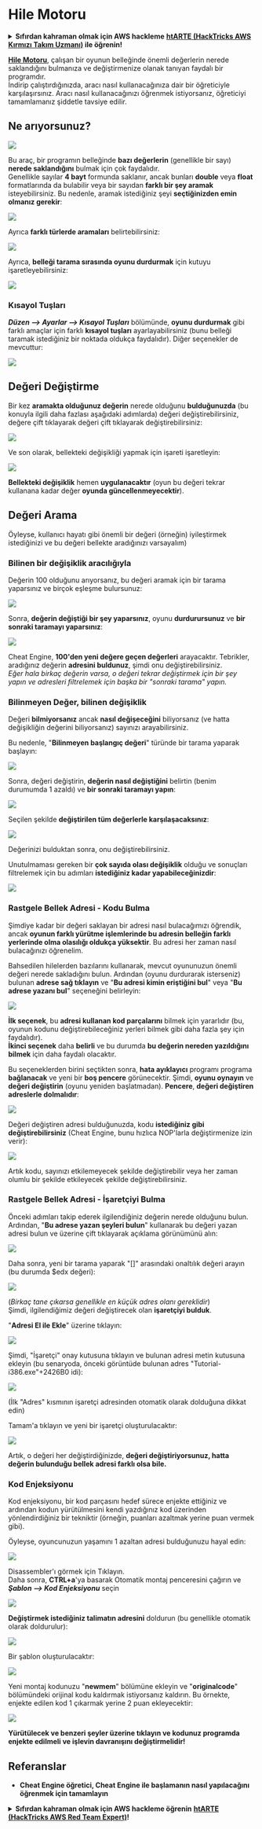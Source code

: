 # Hile Motoru

<details>

<summary><strong>Sıfırdan kahraman olmak için AWS hackleme</strong> <a href="https://training.hacktricks.xyz/courses/arte"><strong>htARTE (HackTricks AWS Kırmızı Takım Uzmanı)</strong></a><strong> ile öğrenin!</strong></summary>

HackTricks'ı desteklemenin diğer yolları:

* **Şirketinizi HackTricks'te reklam görmek** veya **HackTricks'i PDF olarak indirmek** için [**ABONELİK PLANLARI**](https://github.com/sponsors/carlospolop)'na göz atın!
* [**Resmi PEASS & HackTricks ürünlerini**](https://peass.creator-spring.com) edinin
* [**PEASS Ailesi'ni**](https://opensea.io/collection/the-peass-family) keşfedin, özel [**NFT'lerimiz**](https://opensea.io/collection/the-peass-family) koleksiyonumuzu
* 💬 **Discord grubuna** katılın](https://discord.gg/hRep4RUj7f) veya [**telegram grubuna**](https://t.me/peass) katılın veya **Twitter** 🐦 [**@carlospolopm**](https://twitter.com/hacktricks\_live)'u takip edin.
* **Hacking püf noktalarınızı paylaşarak** [**HackTricks**](https://github.com/carlospolop/hacktricks) ve [**HackTricks Cloud**](https://github.com/carlospolop/hacktricks-cloud) github depolarına PR gönderin.

</details>

[**Hile Motoru**](https://www.cheatengine.org/downloads.php), çalışan bir oyunun belleğinde önemli değerlerin nerede saklandığını bulmanıza ve değiştirmenize olanak tanıyan faydalı bir programdır.\
İndirip çalıştırdığınızda, aracı nasıl kullanacağınıza dair bir öğreticiyle karşılaşırsınız. Aracı nasıl kullanacağınızı öğrenmek istiyorsanız, öğreticiyi tamamlamanız şiddetle tavsiye edilir.

## Ne arıyorsunuz?

![](<../../.gitbook/assets/image (759).png>)

Bu araç, bir programın belleğinde **bazı değerlerin** (genellikle bir sayı) **nerede saklandığını** bulmak için çok faydalıdır.\
Genellikle sayılar **4 bayt** formunda saklanır, ancak bunları **double** veya **float** formatlarında da bulabilir veya bir sayıdan **farklı bir şey aramak** isteyebilirsiniz. Bu nedenle, aramak istediğiniz şeyi **seçtiğinizden emin olmanız gerekir**:

![](<../../.gitbook/assets/image (321).png>)

Ayrıca **farklı türlerde aramaları** belirtebilirsiniz:

![](<../../.gitbook/assets/image (307).png>)

Ayrıca, **belleği tarama sırasında oyunu durdurmak** için kutuyu işaretleyebilirsiniz:

![](<../../.gitbook/assets/image (1049).png>)

### Kısayol Tuşları

_**Düzen --> Ayarlar --> Kısayol Tuşları**_ bölümünde, **oyunu durdurmak** gibi farklı amaçlar için farklı **kısayol tuşları** ayarlayabilirsiniz (bunu belleği taramak istediğiniz bir noktada oldukça faydalıdır). Diğer seçenekler de mevcuttur:

![](<../../.gitbook/assets/image (861).png>)

## Değeri Değiştirme

Bir kez **aramakta olduğunuz değerin** nerede olduğunu **bulduğunuzda** (bu konuyla ilgili daha fazlası aşağıdaki adımlarda) değeri değiştirebilirsiniz, değere çift tıklayarak değeri çift tıklayarak değiştirebilirsiniz:

![](<../../.gitbook/assets/image (560).png>)

Ve son olarak, bellekteki değişikliği yapmak için işareti işaretleyin:

![](<../../.gitbook/assets/image (382).png>)

**Bellekteki değişiklik** hemen **uygulanacaktır** (oyun bu değeri tekrar kullanana kadar değer **oyunda güncellenmeyecektir**).

## Değeri Arama

Öyleyse, kullanıcı hayatı gibi önemli bir değeri (örneğin) iyileştirmek istediğinizi ve bu değeri bellekte aradığınızı varsayalım)

### Bilinen bir değişiklik aracılığıyla

Değerin 100 olduğunu arıyorsanız, bu değeri aramak için bir tarama yaparsınız ve birçok eşleşme bulursunuz:

![](<../../.gitbook/assets/image (105).png>)

Sonra, **değerin değiştiği bir şey yaparsınız**, oyunu **durdurursunuz** ve **bir sonraki taramayı yaparsınız**:

![](<../../.gitbook/assets/image (681).png>)

Cheat Engine, **100'den yeni değere geçen değerleri** arayacaktır. Tebrikler, aradığınız değerin **adresini buldunuz**, şimdi onu değiştirebilirsiniz.\
_Eğer hala birkaç değerin varsa, o değeri tekrar değiştirmek için bir şey yapın ve adresleri filtrelemek için başka bir "sonraki tarama" yapın._

### Bilinmeyen Değer, bilinen değişiklik

Değeri **bilmiyorsanız** ancak **nasıl değişeceğini** biliyorsanız (ve hatta değişikliğin değerini biliyorsanız) sayınızı arayabilirsiniz.

Bu nedenle, "**Bilinmeyen başlangıç değeri**" türünde bir tarama yaparak başlayın:

![](<../../.gitbook/assets/image (887).png>)

Sonra, değeri değiştirin, **değerin nasıl değiştiğini** belirtin (benim durumumda 1 azaldı) ve **bir sonraki taramayı yapın**:

![](<../../.gitbook/assets/image (368).png>)

Seçilen şekilde **değiştirilen tüm değerlerle karşılaşacaksınız**:

![](<../../.gitbook/assets/image (566).png>)

Değerinizi bulduktan sonra, onu değiştirebilirsiniz.

Unutulmaması gereken bir **çok sayıda olası değişiklik** olduğu ve sonuçları filtrelemek için bu adımları **istediğiniz kadar yapabileceğinizdir**:

![](<../../.gitbook/assets/image (571).png>)

### Rastgele Bellek Adresi - Kodu Bulma

Şimdiye kadar bir değeri saklayan bir adresi nasıl bulacağımızı öğrendik, ancak **oyunun farklı yürütme işlemlerinde bu adresin belleğin farklı yerlerinde olma olasılığı oldukça yüksektir**. Bu adresi her zaman nasıl bulacağınızı öğrenelim.

Bahsedilen hilelerden bazılarını kullanarak, mevcut oyununuzun önemli değeri nerede sakladığını bulun. Ardından (oyunu durdurarak isterseniz) bulunan **adrese sağ tıklayın** ve "**Bu adresi kimin eriştiğini bul**" veya "**Bu adrese yazanı bul**" seçeneğini belirleyin:

![](<../../.gitbook/assets/image (1064).png>)

**İlk seçenek**, bu **adresi kullanan kod parçalarını** bilmek için yararlıdır (bu, oyunun kodunu değiştirebileceğiniz yerleri bilmek gibi daha fazla şey için faydalıdır).\
**İkinci seçenek** daha **belirli** ve bu durumda **bu değerin nereden yazıldığını bilmek** için daha faydalı olacaktır.

Bu seçeneklerden birini seçtikten sonra, **hata ayıklayıcı** programı programa **bağlanacak** ve yeni bir **boş pencere** görünecektir. Şimdi, **oyunu oynayın** ve **değeri değiştirin** (oyunu yeniden başlatmadan). **Pencere**, **değeri değiştiren adreslerle dolmalıdır**:

![](<../../.gitbook/assets/image (88).png>)

Değeri değiştiren adresi bulduğunuzda, kodu **istediğiniz gibi değiştirebilirsiniz** (Cheat Engine, bunu hızlıca NOP'larla değiştirmenize izin verir):

![](<../../.gitbook/assets/image (1054).png>)

Artık kodu, sayınızı etkilemeyecek şekilde değiştirebilir veya her zaman olumlu bir şekilde etkileyecek şekilde değiştirebilirsiniz.
### Rastgele Bellek Adresi - İşaretçiyi Bulma

Önceki adımları takip ederek ilgilendiğiniz değerin nerede olduğunu bulun. Ardından, "**Bu adrese yazan şeyleri bulun**" kullanarak bu değeri yazan adresi bulun ve üzerine çift tıklayarak açıklama görünümünü alın:

![](<../../.gitbook/assets/image (1036).png>)

Daha sonra, yeni bir tarama yaparak "\[\]" arasındaki onaltılık değeri arayın (bu durumda $edx değeri):

![](<../../.gitbook/assets/image (991).png>)

(_Birkaç tane çıkarsa genellikle en küçük adres olanı gereklidir_)\
Şimdi, ilgilendiğimiz değeri değiştirecek olan **işaretçiyi bulduk**.

"**Adresi El ile Ekle**" üzerine tıklayın:

![](<../../.gitbook/assets/image (987).png>)

Şimdi, "İşaretçi" onay kutusuna tıklayın ve bulunan adresi metin kutusuna ekleyin (bu senaryoda, önceki görüntüde bulunan adres "Tutorial-i386.exe"+2426B0 idi):

![](<../../.gitbook/assets/image (388).png>)

(İlk "Adres" kısmının işaretçi adresinden otomatik olarak dolduğuna dikkat edin)

Tamam'a tıklayın ve yeni bir işaretçi oluşturulacaktır:

![](<../../.gitbook/assets/image (305).png>)

Artık, o değeri her değiştirdiğinizde, **değeri değiştiriyorsunuz, hatta değerin bulunduğu bellek adresi farklı olsa bile.**

### Kod Enjeksiyonu

Kod enjeksiyonu, bir kod parçasını hedef sürece enjekte ettiğiniz ve ardından kodun yürütülmesini kendi yazdığınız kod üzerinden yönlendirdiğiniz bir tekniktir (örneğin, puanları azaltmak yerine puan vermek gibi).

Öyleyse, oyuncunuzun yaşamını 1 azaltan adresi bulduğunuzu hayal edin:

![](<../../.gitbook/assets/image (200).png>)

Disassembler'ı görmek için Tıklayın.\
Daha sonra, **CTRL+a**'ya basarak Otomatik montaj penceresini çağırın ve _**Şablon --> Kod Enjeksiyonu**_ seçin

![](<../../.gitbook/assets/image (899).png>)

**Değiştirmek istediğiniz talimatın adresini** doldurun (bu genellikle otomatik olarak doldurulur):

![](<../../.gitbook/assets/image (741).png>)

Bir şablon oluşturulacaktır:

![](<../../.gitbook/assets/image (941).png>)

Yeni montaj kodunuzu "**newmem**" bölümüne ekleyin ve "**originalcode**" bölümündeki orijinal kodu kaldırmak istiyorsanız kaldırın. Bu örnekte, enjekte edilen kod 1 çıkarmak yerine 2 puan ekleyecektir:

![](<../../.gitbook/assets/image (518).png>)

**Yürütülecek ve benzeri şeyler üzerine tıklayın ve kodunuz programda enjekte edilmeli ve işlevin davranışını değiştirmelidir!**

## **Referanslar**

* **Cheat Engine öğretici, Cheat Engine ile başlamanın nasıl yapılacağını öğrenmek için tamamlayın**

<details>

<summary><strong>Sıfırdan kahraman olmak için AWS hackleme öğrenin</strong> <a href="https://training.hacktricks.xyz/courses/arte"><strong>htARTE (HackTricks AWS Red Team Expert)</strong></a><strong>!</strong></summary>

HackTricks'ı desteklemenin diğer yolları:

* **Şirketinizi HackTricks'te reklamınızı görmek veya HackTricks'i PDF olarak indirmek istiyorsanız** [**ABONELİK PLANLARI**](https://github.com/sponsors/carlospolop)'na göz atın!
* [**Resmi PEASS & HackTricks ürünlerini**](https://peass.creator-spring.com) edinin
* [**The PEASS Family**](https://opensea.io/collection/the-peass-family)'yi keşfedin, özel [**NFT'lerimiz**](https://opensea.io/collection/the-peass-family) koleksiyonumuzu
* **💬 [**Discord grubuna**](https://discord.gg/hRep4RUj7f) veya [**telegram grubuna**](https://t.me/peass) katılın veya bizi Twitter'da** 🐦 [**@carlospolopm**](https://twitter.com/hacktricks\_live)** takip edin.**
* **Hacking hilelerinizi göndererek HackTricks ve HackTricks Cloud github depolarına PR göndererek paylaşın.**

</details>
